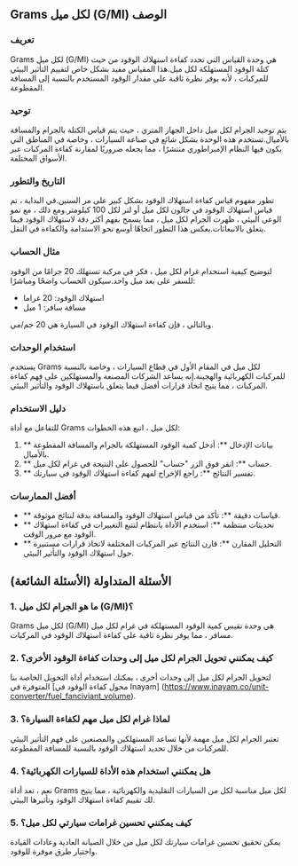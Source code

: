 ## Grams لكل ميل (G/MI) الوصف

### تعريف
Grams لكل ميل (G/MI) هي وحدة القياس التي تحدد كفاءة استهلاك الوقود من حيث كتلة الوقود المستهلكة لكل ميل.هذا المقياس مفيد بشكل خاص لتقييم التأثير البيئي للمركبات ، لأنه يوفر نظرة ثاقبة على مقدار الوقود المستخدم بالنسبة إلى المسافة المقطوعة.

### توحيد
يتم توحيد الجرام لكل ميل داخل الجهاز المتري ، حيث يتم قياس الكتلة بالجرام والمسافة بالأميال.تستخدم هذه الوحدة بشكل شائع في صناعة السيارات ، وخاصة في المناطق التي يكون فيها النظام الإمبراطوري منتشرًا ، مما يجعله ضروريًا لمقارنة كفاءة المركبات عبر الأسواق المختلفة.

### التاريخ والتطور
تطور مفهوم قياس كفاءة استهلاك الوقود بشكل كبير على مر السنين.في البداية ، تم قياس استهلاك الوقود في جالون لكل ميل أو لتر لكل 100 كيلومتر.ومع ذلك ، مع نمو الوعي البيئي ، ظهرت الجرام لكل ميل ، مما يسمح بفهم أكثر دقة لاستهلاك الوقود فيما يتعلق بالانبعاثات.يعكس هذا التطور اتجاهًا أوسع نحو الاستدامة والكفاءة في النقل.

### مثال الحساب
لتوضيح كيفية استخدام غرام لكل ميل ، فكر في مركبة تستهلك 20 جرامًا من الوقود للسفر على بعد ميل واحد.سيكون الحساب واضحًا ومباشرًا:

- استهلاك الوقود: 20 غراما
- مسافة سافر: 1 ميل

وبالتالي ، فإن كفاءة استهلاك الوقود في السيارة هي 20 جم/مي.

### استخدام الوحدات
يستخدم Grams لكل ميل في المقام الأول في قطاع السيارات ، وخاصة بالنسبة للمركبات الكهربائية والهجينة.إنه يساعد الشركات المصنعة والمستهلكين على فهم كفاءة المركبات ، مما يتيح اتخاذ قرارات أفضل فيما يتعلق باستهلاك الوقود والتأثير البيئي.

### دليل الاستخدام
للتفاعل مع أداة Grams لكل ميل ، اتبع هذه الخطوات:

1. ** بيانات الإدخال **: أدخل كمية الوقود المستهلكة بالجرام والمسافة المقطوعة بالأميال.
2. ** حساب **: انقر فوق الزر "حساب" للحصول على النتيجة في غرام لكل ميل.
3. ** تفسير النتائج **: راجع الإخراج لفهم كفاءة استهلاك الوقود في سيارتك.

### أفضل الممارسات
- ** قياسات دقيقة **: تأكد من قياس استهلاك الوقود والمسافة بدقة لنتائج موثوقة.
- ** تحديثات منتظمة **: استخدم الأداة بانتظام لتتبع التغييرات في كفاءة استهلاك الوقود مع مرور الوقت.
- ** التحليل المقارن **: قارن النتائج عبر المركبات المختلفة لاتخاذ قرارات مستنيرة حول استهلاك الوقود والتأثير البيئي.

## الأسئلة المتداولة (الأسئلة الشائعة)

### 1. ما هو الجرام لكل ميل (G/MI)؟
Grams لكل ميل (G/MI) هي وحدة تقيس كمية الوقود المستهلكة في غرام لكل ميل مسافر ، مما يوفر نظرة ثاقبة على كفاءة استهلاك الوقود في المركبات.

### 2. كيف يمكنني تحويل الجرام لكل ميل إلى وحدات كفاءة الوقود الأخرى؟
لتحويل الجرام لكل ميل إلى وحدات أخرى ، يمكنك استخدام أداة التحويل الخاصة بنا المتوفرة في [محول كفاءة الوقود في Inayam] (https://www.inayam.co/unit-converter/fuel_fanciviant_volume).

### 3. لماذا غرام لكل ميل مهم لكفاءة السيارة؟
تعتبر الجرام لكل ميل مهمة لأنها تساعد المستهلكين والمصنعين على فهم التأثير البيئي للمركبات من خلال تحديد استهلاك الوقود بالنسبة للمسافة المقطوعة.

### 4. هل يمكنني استخدام هذه الأداة للسيارات الكهربائية؟
نعم ، تعد أداة Grams لكل ميل مناسبة لكل من السيارات التقليدية والكهربائية ، مما يتيح لك تقييم كفاءة استهلاك الوقود وتأثيرها البيئي.

### 5. كيف يمكنني تحسين غرامات سيارتي لكل ميل؟
يمكن تحقيق تحسين غرامات سيارتك لكل ميل من خلال الصيانة العادية وعادات القيادة واختيار طرق موفرة للوقود.